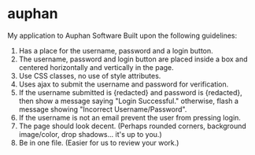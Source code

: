 # auphan
My application to Auphan Software
Built upon the following guidelines:

1. Has a place for the username, password and a login button.
2. The username, password and login button are placed inside a box and centered horizontally and vertically in the page.   
3. Use CSS classes, no use of style attributes.
4. Uses ajax to submit the username and password for verification.
5. If the username submitted is {redacted} and password is {redacted}, 
   then show a message saying "Login Successful." 
   otherwise, flash a message showing "Incorrect Username/Password".
6. If the username is not an email prevent the user from pressing login.
7. The page should look decent.  (Perhaps rounded corners, background image/color, drop shadows... it's up to you.)
8. Be in one file. (Easier for us to review your work.)

